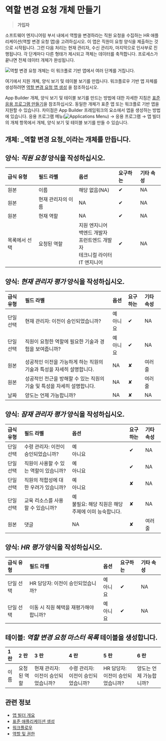 # 역할 변경 요청 개체 만들기

> **가입자**

소프트웨어 엔지니어링 부서 내에서 역할을 변경하라는 직원 요청을 수집하는 HR 애플리케이션(역할 변경 요청 앱)을 고려하십시오. 이 앱은 직원이 요청 양식을 제출하는 것으로 시작됩니다. 그런 다음 처리는 현재 관리자, 수신 관리자, 마지막으로 인사부로 진행됩니다. 각 단계마다 다른 형태가 제시되고 객체는 데이터를 축적합니다. 프로세스가 끝나면 전체 데이터 개체가 완성됩니다.

![역할 변경 요청 개체는 이 워크플로 기반 앱에서 여러 단계를 거칩니다.](./creating-the-role-change-request-object/images/01.png)

여기에서 지원 개체, 양식 보기 및 테이블 보기를 만듭니다. 워크플로우 기반 앱 자체를 생성하려면 [역할 변경 요청 앱 생성](./creating-the-role-change-request-app.md) 을 참조하십시오.

App Builder 개체, 양식 보기 및 테이블 보기를 만드는 방법에 대한 자세한 지침은 [표준 응용 프로그램 만들기](./creating-a-standard-application.md)을 참조하십시오. 동일한 개체가 표준 앱 또는 워크플로 기반 앱을 지원할 수 있습니다. 차이점은 App Builder 프레임워크의 요소에서 앱을 생성하는 방법에 있습니다. 응용 프로그램 메뉴(![Applications Menu](../../images/icon-applications-menu.png)) &rarr; 응용 프로그램 &rarr; 앱 빌더의 개체 항목에서 개체, 양식 보기 및 테이블 보기를 만들 수 있습니다.

## **개체:** _역할 변경 요청_이라는 개체를 만듭니다.

## **양식:** _직원 요청_ 양식을 작성하십시오.

   | 급식 유형   | 필드 라벨      | 옵션                                                                                             | 요구하는     | 기타 속성 |
   |:------- |:---------- |:---------------------------------------------------------------------------------------------- |:-------- |:----- |
   | 원본      | 이름         | 해당 없음(NA)                                                                                      | &#10004; | NA    |
   | 원본      | 현재 관리자의 이름 | NA                                                                                             | &#10004; | NA    |
   | 원본      | 현재 역할      | NA                                                                                             | &#10004; | NA    |
   | 목록에서 선택 | 요청된 역할     | 지원 엔지니어 <br /> 백엔드 개발자 <br /> 프런트엔드 개발자 <br /> 테크니컬 라이터 <br /> IT 엔지니어 | &#10004; | NA    |

## **양식:** _현재 관리자 평가_ 양식을 작성하십시오.

   | 급식 유형 | 필드 라벨                                     | 옵션                 | 요구하는     | 기타 속성 |
   |:----- |:----------------------------------------- |:------------------ |:-------- |:----- |
   | 단일 선택 | 현재 관리자: 이전이 승인되었습니까?                      | 예 <br /> 아니요 | &#10004; | NA    |
   | 단일 선택 | 직원이 요청한 역할에 필요한 기술과 경험을 보여줍니까?            | 예 <br /> 아니요 | &#10004; | NA    |
   | 원본    | 성공적인 이전을 가능하게 하는 직원의 기술과 특성을 자세히 설명합니다.   | NA                 | &#10008; | 여러 줄  |
   | 원본    | 성공적인 전근을 방해할 수 있는 직원의 기술 및 특성을 자세히 설명합니다. | NA                 | &#10008; | 여러 줄  |
   | 날짜    | 양도는 언제 가능합니까?                             | NA                 | &#10008; | NA    |

## **양식:** _잠재 관리자 평가_ 양식을 작성하십시오.

   | 급식 유형 | 필드 라벨                  | 옵션                                          | 요구하는     | 기타 속성     |
   |:----- |:---------------------- |:------------------------------------------- |:-------- |:--------- |
   | 단일 선택 | 수령 관리자: 이전이 승인되었습니까?   | 예 <br /> 아니요                          | &#10004; | NA        |
   | 단일 선택 | 직원이 사용할 수 있는 역할이 있습니까? | 예 <br /> 아니요                          | &#10004; | NA        |
   | 단일 선택 | 직원의 적합성에 대한 우려가 있습니까?  | 예 <br /> 아니요                          | &#10008; | NA        |
   | 단일 선택 | 교육 리소스를 사용할 수 있습니까?    | 예 <br /> 불필요: 해당 직원은 해당 주제에 이미 능숙합니다. | &#10008; | NA        |
   | 원본    | 댓글                     | NA                                          | &#10008; | 여러 줄 | NA |

## **양식:** _HR 평가_ 양식을 작성하십시오.

   | 급식 유형 | 필드 라벨                  | 옵션                 | 요구하는     | 기타 속성 |
   |:----- |:---------------------- |:------------------ |:-------- |:----- |
   | 단일 선택 | HR 담당자: 이전이 승인되었습니까?   | 예 <br /> 아니요 | &#10004; | NA    |
   | 단일 선택 | 이동 시 직원 혜택을 재평가해야 합니까? | 예 <br /> 아니요 | &#10004; | NA    |

## **테이블:** _역할 변경 요청 마스터 목록_ 테이블을 생성합니다.

   | 1 란 | 2 란    | 3 란                  | 4 란                  | 5 란                  | 6 란           |
   |:--- |:------ |:-------------------- |:-------------------- |:-------------------- |:------------- |
   | 이름  | 요청된 역할 | 현재 관리자: 이전이 승인되었습니까? | 수령 관리자: 이전이 승인되었습니까? | HR 담당자: 이전이 승인되었습니까? | 양도는 언제 가능합니까? |

## 관련 정보

* [앱 빌더 개요](../app-builder.md)
* [표준 애플리케이션 생성](./creating-a-standard-application.md)
* [워크플로우](../../process-automation/workflow/introduction-to-workflow.md)
* [역할 및 권한](../../users-and-permissions/roles-and-permissions/understanding-roles-and-permissions.md)
